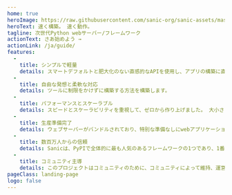 ```yaml
---
home: true
heroImage: https://raw.githubusercontent.com/sanic-org/sanic-assets/master/png/sanic-framework-logo-400x97.png
heroText: 速く構築。 速く動作。
tagline: 次世代Python webサーバー/フレームワーク
actionText: さあ始めよう →
actionLink: /ja/guide/
features:
  - 
    title: シンプルで軽量
    details: スマートデフォルトと肥大化のない直感的なAPIを使用し、アプリの構築に直接取り掛かることができます。
  - 
    title: 自由な発想と柔軟な対応
    details: ツールに制限をかけずに構築する方法を構築します。
  - 
    title: パフォーマンスとスケーラブル
    details: スピードとスケーラビリティを重視して、ゼロから作り上げました。 大小さまざまなWebアプリケーションを動かすことができます。
  - 
    title: 生産準備完了
    details: ウェブサーバーがバンドルされており、特別な準備なしにwebアプリケーションを起動することができます。
  - 
    title: 数百万人からの信頼
    details: Sanicは、PyPIで全体的に最も人気のあるフレームワークの1つであり、1番の非同期対応フレームワークです。
  - 
    title: コミュニティ主導
    details: このプロジェクトはコミュニティのために、コミュニティによって維持、運営されています。
pageClass: landing-page
logo: false
---
```


